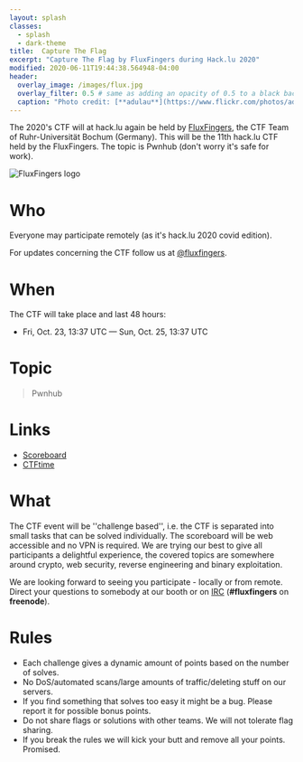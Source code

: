 ```yaml
---
layout: splash
classes:
  - splash
  - dark-theme
title:  Capture The Flag
excerpt: "Capture The Flag by FluxFingers during Hack.lu 2020"
modified: 2020-06-11T19:44:38.564948-04:00
header:
  overlay_image: /images/flux.jpg
  overlay_filter: 0.5 # same as adding an opacity of 0.5 to a black background
  caption: "Photo credit: [**adulau**](https://www.flickr.com/photos/adulau)"
---
```


The 2020's CTF will at hack.lu again be held by [FluxFingers](https://www.fluxfingers.net/), the CTF Team of
Ruhr-Universität Bochum (Germany). This will be the 11th hack.lu CTF held by the FluxFingers. The topic
is Pwnhub (don't worry it's safe for work).

![FluxFingers logo](https://fluxfingers.net/static/img/logo_white.png)

# Who

Everyone may participate remotely (as it's hack.lu 2020 covid edition). 

For updates concerning the CTF follow us at [@fluxfingers](https://twitter.com/fluxfingers).

# When

The CTF will take place and last 48 hours:

- Fri, Oct. 23, 13:37 UTC — Sun, Oct. 25, 13:37 UTC

# Topic

> Pwnhub

# Links

- [Scoreboard](https://pwnhub.fluxfingers.net/)
- [CTFtime](https://ctftime.org/event/1142/)

# What

The CTF event will be ''challenge based'', i.e. the CTF is separated
into small tasks that can be solved individually. The scoreboard will be
web accessible and no VPN is required. We are trying our best to give
all participants a delightful experience, the covered topics are
somewhere around crypto, web security, reverse engineering and binary exploitation.

We are looking forward to seeing you participate - locally or from
remote. Direct your questions to somebody at our booth or on
[IRC](irc://chat.freenode.net/fluxfingers) (**#fluxfingers** on **freenode**).

# Rules

*    Each challenge gives a dynamic amount of points based on the number of solves.
*    No DoS/automated scans/large amounts of traffic/deleting stuff on our servers.
*    If you find something that solves too easy it might be a bug. Please report it for possible bonus points.
*    Do not share flags or solutions with other teams. We will not tolerate flag sharing.
*    If you break the rules we will kick your butt and remove all your points. Promised.
